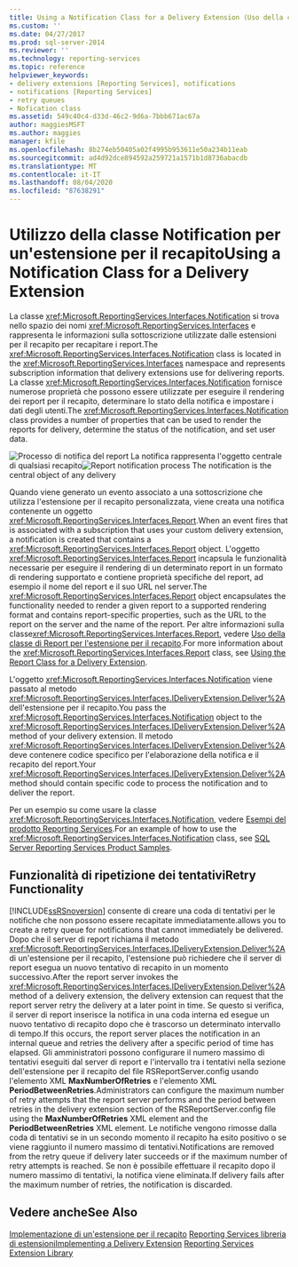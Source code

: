 ```yaml
---
title: Using a Notification Class for a Delivery Extension (Uso della classe Notification per un'estensione per il recapito) | Microsoft Docs
ms.custom: ''
ms.date: 04/27/2017
ms.prod: sql-server-2014
ms.reviewer: ''
ms.technology: reporting-services
ms.topic: reference
helpviewer_keywords:
- delivery extensions [Reporting Services], notifications
- notifications [Reporting Services]
- retry queues
- Nofication class
ms.assetid: 549c40c4-d33d-46c2-9d6a-7bbb671ac67a
author: maggiesMSFT
ms.author: maggies
manager: kfile
ms.openlocfilehash: 8b274eb50405a02f4995b953611e50a234b11eab
ms.sourcegitcommit: ad4d92dce894592a259721a1571b1d8736abacdb
ms.translationtype: MT
ms.contentlocale: it-IT
ms.lasthandoff: 08/04/2020
ms.locfileid: "87638291"
---
```

# <a name="using-a-notification-class-for-a-delivery-extension"></a><span data-ttu-id="79fcc-102">Utilizzo della classe Notification per un'estensione per il recapito</span><span class="sxs-lookup"><span data-stu-id="79fcc-102">Using a Notification Class for a Delivery Extension</span></span>
  <span data-ttu-id="79fcc-103">La classe <xref:Microsoft.ReportingServices.Interfaces.Notification> si trova nello spazio dei nomi <xref:Microsoft.ReportingServices.Interfaces> e rappresenta le informazioni sulla sottoscrizione utilizzate dalle estensioni per il recapito per recapitare i report.</span><span class="sxs-lookup"><span data-stu-id="79fcc-103">The <xref:Microsoft.ReportingServices.Interfaces.Notification> class is located in the <xref:Microsoft.ReportingServices.Interfaces> namespace and represents subscription information that delivery extensions use for delivering reports.</span></span> <span data-ttu-id="79fcc-104">La classe <xref:Microsoft.ReportingServices.Interfaces.Notification> fornisce numerose proprietà che possono essere utilizzate per eseguire il rendering dei report per il recapito, determinare lo stato della notifica e impostare i dati degli utenti.</span><span class="sxs-lookup"><span data-stu-id="79fcc-104">The <xref:Microsoft.ReportingServices.Interfaces.Notification> class provides a number of properties that can be used to render the reports for delivery, determine the status of the notification, and set user data.</span></span>

 <span data-ttu-id="79fcc-105">![Processo di notifica del report](../../media/bk-ext-03.gif "Processo di notifica dei report") La notifica rappresenta l'oggetto centrale di qualsiasi recapito</span><span class="sxs-lookup"><span data-stu-id="79fcc-105">![Report notification process](../../media/bk-ext-03.gif "Report notification process") The notification is the central object of any delivery</span></span>

 <span data-ttu-id="79fcc-106">Quando viene generato un evento associato a una sottoscrizione che utilizza l'estensione per il recapito personalizzata, viene creata una notifica contenente un oggetto <xref:Microsoft.ReportingServices.Interfaces.Report>.</span><span class="sxs-lookup"><span data-stu-id="79fcc-106">When an event fires that is associated with a subscription that uses your custom delivery extension, a notification is created that contains a <xref:Microsoft.ReportingServices.Interfaces.Report> object.</span></span> <span data-ttu-id="79fcc-107">L'oggetto <xref:Microsoft.ReportingServices.Interfaces.Report> incapsula le funzionalità necessarie per eseguire il rendering di un determinato report in un formato di rendering supportato e contiene proprietà specifiche del report, ad esempio il nome del report e il suo URL nel server.</span><span class="sxs-lookup"><span data-stu-id="79fcc-107">The <xref:Microsoft.ReportingServices.Interfaces.Report> object encapsulates the functionality needed to render a given report to a supported rendering format and contains report-specific properties, such as the URL to the report on the server and the name of the report.</span></span> <span data-ttu-id="79fcc-108">Per altre informazioni sulla classe<xref:Microsoft.ReportingServices.Interfaces.Report>, vedere [Uso della classe di Report per l'estensione per il recapito](../delivery-extension/using-the-report-class-for-a-delivery-extension.md).</span><span class="sxs-lookup"><span data-stu-id="79fcc-108">For more information about the <xref:Microsoft.ReportingServices.Interfaces.Report> class, see [Using the Report Class for a Delivery Extension](../delivery-extension/using-the-report-class-for-a-delivery-extension.md).</span></span>

 <span data-ttu-id="79fcc-109">L'oggetto <xref:Microsoft.ReportingServices.Interfaces.Notification> viene passato al metodo <xref:Microsoft.ReportingServices.Interfaces.IDeliveryExtension.Deliver%2A> dell'estensione per il recapito.</span><span class="sxs-lookup"><span data-stu-id="79fcc-109">You pass the <xref:Microsoft.ReportingServices.Interfaces.Notification> object to the <xref:Microsoft.ReportingServices.Interfaces.IDeliveryExtension.Deliver%2A> method of your delivery extension.</span></span> <span data-ttu-id="79fcc-110">Il metodo <xref:Microsoft.ReportingServices.Interfaces.IDeliveryExtension.Deliver%2A> deve contenere codice specifico per l'elaborazione della notifica e il recapito del report.</span><span class="sxs-lookup"><span data-stu-id="79fcc-110">Your <xref:Microsoft.ReportingServices.Interfaces.IDeliveryExtension.Deliver%2A> method should contain specific code to process the notification and to deliver the report.</span></span>

 <span data-ttu-id="79fcc-111">Per un esempio su come usare la classe <xref:Microsoft.ReportingServices.Interfaces.Notification>, vedere [ Esempi del prodotto Reporting Services](https://go.microsoft.com/fwlink/?LinkId=177889).</span><span class="sxs-lookup"><span data-stu-id="79fcc-111">For an example of how to use the <xref:Microsoft.ReportingServices.Interfaces.Notification> class, see [SQL Server Reporting Services Product Samples](https://go.microsoft.com/fwlink/?LinkId=177889).</span></span>

## <a name="retry-functionality"></a><span data-ttu-id="79fcc-112">Funzionalità di ripetizione dei tentativi</span><span class="sxs-lookup"><span data-stu-id="79fcc-112">Retry Functionality</span></span>
 [!INCLUDE[ssRSnoversion](../../../includes/ssrsnoversion-md.md)] <span data-ttu-id="79fcc-113">consente di creare una coda di tentativi per le notifiche che non possono essere recapitate immediatamente.</span><span class="sxs-lookup"><span data-stu-id="79fcc-113">allows you to create a retry queue for notifications that cannot immediately be delivered.</span></span> <span data-ttu-id="79fcc-114">Dopo che il server di report richiama il metodo <xref:Microsoft.ReportingServices.Interfaces.IDeliveryExtension.Deliver%2A> di un'estensione per il recapito, l'estensione può richiedere che il server di report esegua un nuovo tentativo di recapito in un momento successivo.</span><span class="sxs-lookup"><span data-stu-id="79fcc-114">After the report server invokes the <xref:Microsoft.ReportingServices.Interfaces.IDeliveryExtension.Deliver%2A> method of a delivery extension, the delivery extension can request that the report server retry the delivery at a later point in time.</span></span> <span data-ttu-id="79fcc-115">Se questo si verifica, il server di report inserisce la notifica in una coda interna ed esegue un nuovo tentativo di recapito dopo che è trascorso un determinato intervallo di tempo.</span><span class="sxs-lookup"><span data-stu-id="79fcc-115">If this occurs, the report server places the notification in an internal queue and retries the delivery after a specific period of time has elapsed.</span></span> <span data-ttu-id="79fcc-116">Gli amministratori possono configurare il numero massimo di tentativi eseguiti dal server di report e l'intervallo tra i tentativi nella sezione dell'estensione per il recapito del file RSReportServer.config usando l'elemento XML **MaxNumberOfRetries** e l'elemento XML **PeriodBetweenRetries**.</span><span class="sxs-lookup"><span data-stu-id="79fcc-116">Administrators can configure the maximum number of retry attempts that the report server performs and the period between retries in the delivery extension section of the RSReportServer.config file using the **MaxNumberOfRetries** XML element and the **PeriodBetweenRetries** XML element.</span></span> <span data-ttu-id="79fcc-117">Le notifiche vengono rimosse dalla coda di tentativi se in un secondo momento il recapito ha esito positivo o se viene raggiunto il numero massimo di tentativi.</span><span class="sxs-lookup"><span data-stu-id="79fcc-117">Notifications are removed from the retry queue if delivery later succeeds or if the maximum number of retry attempts is reached.</span></span> <span data-ttu-id="79fcc-118">Se non è possibile effettuare il recapito dopo il numero massimo di tentativi, la notifica viene eliminata.</span><span class="sxs-lookup"><span data-stu-id="79fcc-118">If delivery fails after the maximum number of retries, the notification is discarded.</span></span>

## <a name="see-also"></a><span data-ttu-id="79fcc-119">Vedere anche</span><span class="sxs-lookup"><span data-stu-id="79fcc-119">See Also</span></span>
 <span data-ttu-id="79fcc-120">[Implementazione di un'estensione per il recapito](../delivery-extension/implementing-a-delivery-extension.md) [Reporting Services libreria di estensioni](../reporting-services-extension-library.md)</span><span class="sxs-lookup"><span data-stu-id="79fcc-120">[Implementing a Delivery Extension](../delivery-extension/implementing-a-delivery-extension.md) [Reporting Services Extension Library](../reporting-services-extension-library.md)</span></span>


